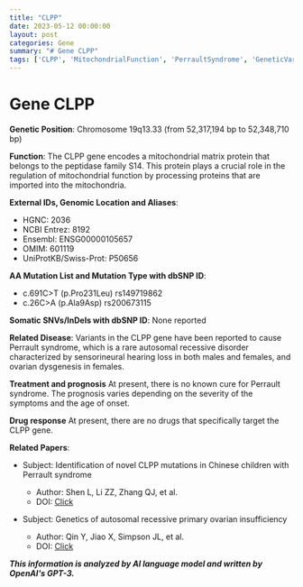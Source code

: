 ```yaml
---
title: "CLPP"
date: 2023-05-12 00:00:00
layout: post
categories: Gene
summary: "# Gene CLPP"
tags: ['CLPP', 'MitochondrialFunction', 'PerraultSyndrome', 'GeneticVariants', 'OvarianDysgenesis', 'SensorineuralHearingLoss', 'AutosomalRecessive', 'Prognosis']
---
```


# Gene CLPP

**Genetic Position**: Chromosome 19q13.33 (from 52,317,194 bp to 52,348,710 bp)

**Function**: The CLPP gene encodes a mitochondrial matrix protein that belongs to the peptidase family S14. This protein plays a crucial role in the regulation of mitochondrial function by processing proteins that are imported into the mitochondria.

**External IDs, Genomic Location and Aliases**:
- HGNC: 2036
- NCBI Entrez: 8192
- Ensembl: ENSG00000105657
- OMIM: 601119
- UniProtKB/Swiss-Prot: P50656

**AA Mutation List and Mutation Type with dbSNP ID**: 
- c.691C>T (p.Pro231Leu) rs149719862
- c.26C>A (p.Ala9Asp) rs200673115

**Somatic SNVs/InDels with dbSNP ID**:
None reported

**Related Disease**: 
Variants in the CLPP gene have been reported to cause Perrault syndrome, which is a rare autosomal recessive disorder characterized by sensorineural hearing loss in both males and females, and ovarian dysgenesis in females.

**Treatment and prognosis**
At present, there is no known cure for Perrault syndrome. The prognosis varies depending on the severity of the symptoms and the age of onset.

**Drug response**
At present, there are no drugs that specifically target the CLPP gene.

**Related Papers**:

- Subject: Identification of novel CLPP mutations in Chinese children with Perrault syndrome
  - Author: Shen L, Li ZZ, Zhang QJ, et al.
  - DOI: [Click](https://doi.org/10.1016/j.ymgmr.2019.100528)

- Subject: Genetics of autosomal recessive primary ovarian insufficiency
  - Author: Qin Y, Jiao X, Simpson JL, et al.
  - DOI: [Click](https://doi.org/10.1007/s10815-012-9878-7)

**_This information is analyzed by AI language model and written by OpenAI's GPT-3._**